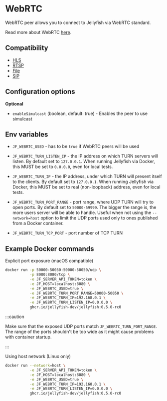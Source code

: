 # WebRTC

WebRTC peer allows you to connect to Jellyfish via WebRTC standard.

Read more about WebRTC [here](https://webrtc.org/).

## Compatibility

* [HLS](../components/hls.md)
* [RTSP](../components/rtsp.md)
* [File](../components/file.md)
* [SIP](../components/sip.md)

## Configuration options

**Optional**

* `enableSimulcast` (boolean, default: true) - Enables the peer to use simulcast

## Env variables

* `JF_WEBRTC_USED` - has to be `true` if WebRTC peers will be used

* `JF_WEBRTC_TURN_LISTEN_IP` - the IP address on which TURN servers will listen. 
By default set to `127.0.0.1`.
When running Jellyfish via Docker, this MUST be set to `0.0.0.0`, even for local tests.

* `JF_WEBRTC_TURN_IP` - the IP address, under which TURN will present itself to the clients. By default set to `127.0.0.1`.
When running Jellyfish via Docker, this MUST be set to real (non-loopback) address, even for local tests.

* `JF_WEBRTC_TURN_PORT_RANGE` - port range, where UDP TURN will try to open ports. By default set to `50000-59999`.
The bigger the range is, the more users server will be able to handle. 
Useful when not using the `--network=host` option to limit the UDP ports 
used only to ones published from a Docker container.

* `JF_WEBRTC_TURN_TCP_PORT` - port number of TCP TURN

## Example Docker commands

Explicit port exposure (macOS compatible)

```bash
docker run -p 50000-50050:50000-50050/udp \
           -p 8080:8080/tcp \
           -e JF_SERVER_API_TOKEN=token \
           -e JF_HOST=localhost:8080 \
           -e JF_WEBRTC_USED=true \
           -e JF_WEBRTC_TURN_PORT_RANGE=50000-50050 \
           -e JF_WEBRTC_TURN_IP=192.168.0.1 \
           -e JF_WEBRTC_TURN_LISTEN_IP=0.0.0.0 \
           ghcr.io/jellyfish-dev/jellyfish:0.5.0-rc0
```

:::caution

Make sure that the exposed UDP ports match `JF_WEBRTC_TURN_PORT_RANGE`.
The range of the ports shouldn't be too wide as it might cause problems with container startup.

:::

Using host network (Linux only)

```bash
docker run --network=host \
           -e JF_SERVER_API_TOKEN=token \
           -e JF_HOST=localhost:8080 \
           -e JF_WEBRTC_USED=true \
           -e JF_WEBRTC_TURN_IP=192.168.0.1 \
           -e JF_WEBRTC_TURN_LISTEN_IP=0.0.0.0 \
           ghcr.io/jellyfish-dev/jellyfish:0.5.0-rc0
```
